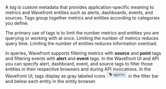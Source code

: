 A *tag* is custom metadata that provides application-specific meaning to metrics and Wavefront entities such as alerts, dashboards, events, and sources. Tags group together metrics and entities according to categories you define.

The primary use of tags is to limit the number metrics and entities you are querying or working with at once. Limiting the number of metrics reduces query time. Limiting the number of entities reduces information overload.

In queries, Wavefront supports filtering metrics with **source** and **point** tags and filtering events with **alert** and **event** tags. In the Wavefront UI and API you can specify alert, dashboard, event, and source tags to filter those entities in their respective browsers and during API invocations. In the Wavefront UI, tags display as gray labeled icons ![agents tag](images/agents_tag.png#inline) in the filter bar and below each entity in the entity browser.
